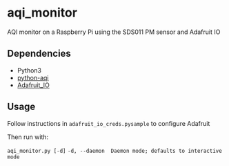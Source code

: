# aqi_monitor
AQI monitor on a Raspberry Pi using the SDS011 PM sensor and Adafruit IO

## Dependencies
- Python3
- [python-aqi](https://pypi.org/project/python-aqi/ "python-aqi")
- [Adafruit_IO](https://adafruit-io-python-client.readthedocs.io/en/latest/quickstart.html "Adafruit_IO")

## Usage

Follow instructions in `adafruit_io_creds.pysample` to configure Adafruit

Then run with:

`aqi_monitor.py [-d]`
`-d, --daemon  Daemon mode; defaults to interactive mode`

